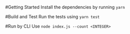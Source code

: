 #Getting Started
Install the dependencies by running `yarn`

#Build and Test
Run the tests using `yarn test`

#Run by CLI
Use `node index.js --count <INTEGER>`
